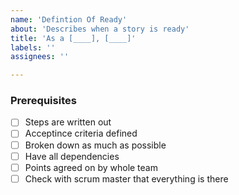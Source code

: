 ```yaml
---
name: 'Defintion Of Ready'
about: 'Describes when a story is ready'
title: 'As a [____], [____]'
labels: ''
assignees: ''

---
```


### Prerequisites

* [ ] Steps are written out
* [ ] Acceptince criteria defined
* [ ] Broken down as much as possible
* [ ] Have all dependencies
* [ ] Points agreed on by whole team
* [ ] Check with scrum master that everything is there